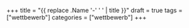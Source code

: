 +++
title = "{{ replace .Name '-' ' ' | title }}"
draft = true
tags = ["wettbewerb"]
categories = ["wettbewerb"]
+++
